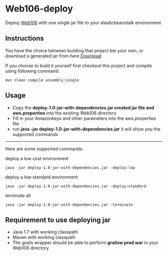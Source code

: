 Web106-deploy
=============

Deploy [Web106](https://github.com/sven-hornberg-1314-fhb/Web106) with one single jar file to your elasticbeanstalk environment

## Instructions

You have the choice between building that project bei your own, or download a generated jar from here [Download](https://github.com/sven-hornberg-1314-fhb/Web106-deploy/raw/master/download/deploy-1.0-jar-with-dependencies.jar)

If you choose to build it yourself first checkout this project and compile using following command:

    mvn clean compile assembly:single

## Usage

* Copy the <strong>deploy-1.0-jar-with-dependencies.jar created jar file and aws.properties</strong> into the existing Web106 directory
* Fill in your Amazonkeys and other parameters into the aws.properties file
* run 
     <strong>java -jar deploy-1.0-jar-with-dependencies.jar</strong> it will show you the supported commands

--- 
Here are some supported commands:


deploy a low cost environment

    java -jar deploy-1.0-jar-with-dependencies.jar -deploy:low


deploy a low standard environment

    java -jar deploy-1.0-jar-with-dependencies.jar -deploy:standard

terminate all

    java -jar deploy-1.0-jar-with-dependencies.jar -terminate

## Requirement to use deploying jar

* Java 1.7 with working classpath
* Maven with working classpath
* The grails wrapper should be able to perform <strong>grailsw prod war</strong> in your Web106 directory
